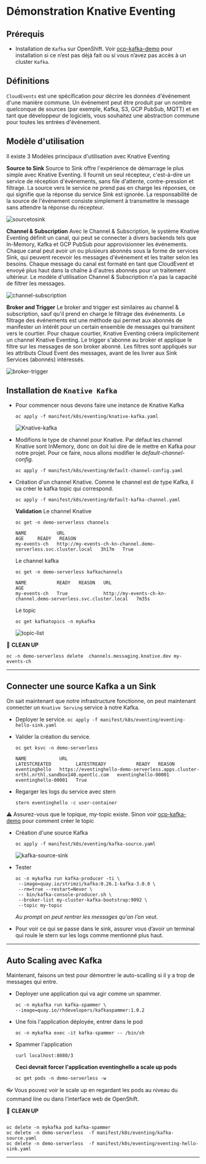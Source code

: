 # Démonstration Knative Eventing


## Prérequis
* Installation de `Kafka` sur OpenShift. Voir [ocp-kafka-demo](https://github.com/froberge/ocp-kafka-demo) pour installation si ce n’est pas déjà fait ou si vous n’avez pas accès à un cluster `Kafka`.

## Définitions 

`CloudEvents` est une spécification pour décrire les données d'événement d'une manière commune. Un événement peut être produit par un nombre quelconque de sources (par exemple, Kafka, S3, GCP PubSub, MQTT) et en tant que développeur de logiciels, vous souhaitez une abstraction commune pour toutes les entrées d'événement.

## Modèle d'utilisation

Il existe 3 Modèles principaux d'utilisation avec Knative Eventing

__Source to Sink__
Source to Sink offre l'expérience de démarrage le plus simple avec Knative Eventing. Il fournit un seul récepteur, c'est-à-dire un service de réception d'événements, sans file d'attente, contre-pression et filtrage. La source vers le service ne prend pas en charge les réponses, ce qui signifie que la réponse du service Sink est ignorée. La responsabilité de la source de l'événement consiste simplement à transmettre le message sans attendre la réponse du récepteur.

![sourcetosink](images/source2sink.png)

__Channel & Subscription__
Avec le Channel & Subscription, le système Knative Eventing définit un canal, qui peut se connecter à divers backends tels que In-Memory, Kafka et GCP PubSub pour approvisionner les événements. Chaque canal peut avoir un ou plusieurs abonnés sous la forme de services Sink, qui peuvent recevoir les messages d'événement et les traiter selon les besoins. Chaque message du canal est formaté en tant que CloudEvent et envoyé plus haut dans la chaîne à d'autres abonnés pour un traitement ultérieur. Le modèle d'utilisation Channel & Subscription n'a pas la capacité de filtrer les messages.

![channel-subscription](images/channel-subcription.png)

__Broker and Trigger__
Le broker and trigger est similaires au channel & subscription, sauf qu'il prend  en charge le filtrage des événements. Le filtrage des événements est une méthode qui permet aux abonnés de manifester un intérêt pour un certain ensemble de messages qui transitent vers le courtier. Pour chaque courtier, Knative Eventing créera implicitement un channel Knative Eventing. Le trigger s'abonne au broker et applique le filtre sur les messages de son broker abonné. Les filtres sont appliqués sur les attributs Cloud Event des messages, avant de les livrer aux Sink Services (abonnés) intéressés.

![broker-trigger](images/broker-trigger.png)


## Installation de `Knative Kafka`

* Pour commencer nous devons faire une instance de Knative Kafka
    ```
    oc apply -f manifest/k8s/eventing/knative-kafka.yaml
    ```

    ![Knative-kafka](images/knative-kafka.png)

* Modifions le type de channel pour Knative. 
Par défaut les channel Knative sont InMemory, donc on doit lui dire de le mettre en Kafka pour notre projet. Pour ce faire, nous allons modifier le _default-channel-config._
    ```
    oc apply -f manifest/k8s/eventing/default-channel-config.yaml
    ```

* Création d'un channel Knative. Comme le channel est de type Kafka, il va créer le kafka topic qui correspond.
    ```
    oc apply -f manifest/k8s/eventing/default-kafka-channel.yaml
    ```
    __Validation__
    Le channel Knative
    ```
    oc get -n demo-serverless channels
     ```
     ```
     NAME           URL                                                                AGE     READY   REASON
    my-events-ch   http://my-events-ch-kn-channel.demo-serverless.svc.cluster.local   3h17m   True
    ```

    Le channel kafka
    ```
    oc get -n demo-serverless kafkachannels
    ```
    ```
    NAME           READY   REASON   URL                                                                AGE
    my-events-ch   True             http://my-events-ch-kn-channel.demo-serverless.svc.cluster.local   7m35s
    ```

    Le topic
    ```
    oc get kafkatopics -n mykafka
    ```
    ![topic-list](images/topics-list.png)

:construction: __CLEAN UP__
```
oc -n demo-serverless delete  channels.messaging.knative.dev my-events-ch
```
---
    
## Connecter une source Kafka a un Sink

On sait maintenant que notre infrastructure fonctionne, on peut maintenant connecter un `Knative Serving` service à notre Kafka.

* Deployer le service.
        ```
        oc apply -f manifest/k8s/eventing/eventing-hello-sink.yaml
        ```

* Valider la création du service.
    ```
    oc get ksvc -n demo-serverless
    ```

    ```
    NAME            URL                                                                                     LATESTCREATED         LATESTREADY           READY   REASON
    eventinghello   https://eventinghello-demo-serverless.apps.cluster-nrthl.nrthl.sandbox140.opentlc.com   eventinghello-00001   eventinghello-00001   True
    ```

* Regarger les logs du service avec stern
    ```
    stern eventinghello -c user-container
    ```

:warning: Assurez-vous que le topique, my-topic existe. Sinon voir  [ocp-kafka-demo](https://github.com/froberge/ocp-kafka-demo) pour comment créer le topic

* Création d'une source Kafka
    ```
    oc apply -f manifest/k8s/eventing/kafka-source.yaml
    ```

    ![kafka-source-sink](images/kafka-source-sink.png)

* Tester
    ```
    oc -n mykafka run kafka-producer -ti \
     --image=quay.io/strimzi/kafka:0.26.1-kafka-3.0.0 \
     --rm=true --restart=Never \
     -- bin/kafka-console-producer.sh \
     --broker-list my-cluster-kafka-bootstrap:9092 \
     --topic my-topic
    ```
    
    _Au prompt on peut rentrer les messages qu'on l’on veut._

* Pour voir ce qui se passe dans le sink, assurer vous d’avoir un terminal qui roule le stern sur les logs comme mentionné plus haut.
___

## Auto Scaling avec Kafka

Maintenant, faisons un test pour démontrer le auto-scalling si il y a trop de messages qui entre.

* Deployer une application qui va agir comme un spammer.
    ```
    oc -n mykafka run kafka-spammer \
    --image=quay.io/rhdevelopers/kafkaspammer:1.0.2
    ```

* Une fois l'application déployée, entrer dans le pod
    ```
    oc -n mykafka exec -it kafka-spammer -- /bin/sh
    ```

* Spammer l'application
    ```
    curl localhost:8080/3
    ```

    __Ceci devrait forcer l'application eventinghello a scale up pods__
    ```
    oc get pods -n demo-serverless -w
    ```


:eyeglasses: Vous pouvez voir le scale up en regardant les pods au niveau du command line ou dans l'interface web de OpenShift.

:construction: __CLEAN UP__
```

oc delete -n mykafka pod kafka-spammer
oc delete -n demo-serverless  -f manifest/k8s/eventing/kafka-source.yaml
oc delete -n demo-serverless  -f manifest/k8s/eventing/eventing-hello-sink.yaml
```
---